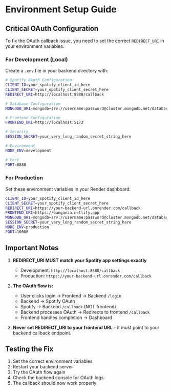 # Environment Setup Guide

## Critical OAuth Configuration

To fix the OAuth callback issue, you need to set the correct `REDIRECT_URI` in your environment variables.

### For Development (Local)
Create a `.env` file in your backend directory with:

```bash
# Spotify OAuth Configuration
CLIENT_ID=your_spotify_client_id_here
CLIENT_SECRET=your_spotify_client_secret_here
REDIRECT_URI=http://localhost:8888/callback

# Database Configuration
MONGODB_URI=mongodb+srv://username:password@cluster.mongodb.net/database_name

# Frontend Configuration
FRONTEND_URI=http://localhost:5173

# Security
SESSION_SECRET=your_very_long_random_secret_string_here

# Environment
NODE_ENV=development

# Port
PORT=8888
```

### For Production
Set these environment variables in your Render dashboard:

```bash
CLIENT_ID=your_spotify_client_id_here
CLIENT_SECRET=your_spotify_client_secret_here
REDIRECT_URI=https://your-backend-url.onrender.com/callback
FRONTEND_URI=https://banganza.netlify.app
MONGODB_URI=mongodb+srv://username:password@cluster.mongodb.net/database_name
SESSION_SECRET=your_very_long_random_secret_string_here
NODE_ENV=production
PORT=10000
```

## Important Notes

1. **REDIRECT_URI MUST match your Spotify app settings exactly**
   - Development: `http://localhost:8888/callback`
   - Production: `https://your-backend-url.onrender.com/callback`

2. **The OAuth flow is:**
   - User clicks login → Frontend → Backend `/login`
   - Backend → Spotify OAuth
   - Spotify → Backend `/callback` (NOT frontend)
   - Backend processes OAuth → Redirects to frontend `/callback`
   - Frontend handles completion → Dashboard

3. **Never set REDIRECT_URI to your frontend URL** - it must point to your backend callback endpoint.

## Testing the Fix

1. Set the correct environment variables
2. Restart your backend server
3. Try the OAuth flow again
4. Check the backend console for OAuth logs
5. The callback should now work properly 